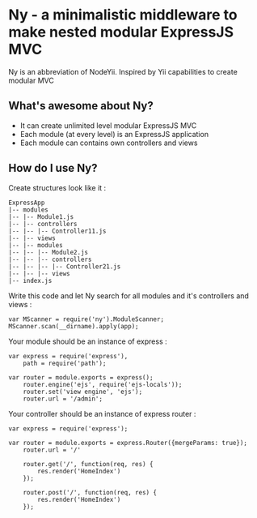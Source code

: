Ny - a minimalistic middleware to make nested modular ExpressJS MVC
======================================================================
Ny is an abbreviation of NodeYii. Inspired by Yii capabilities to create modular MVC

What's awesome about Ny?
------------------------
* It can create unlimited level modular ExpressJS MVC
* Each module (at every level) is an ExpressJS application
* Each module can contains own controllers and views

How do I use Ny?
----------------
Create structures look like it :

	ExpressApp
	|-- modules
	|-- |-- Module1.js
	|-- |-- controllers
	|-- |-- |-- Controller11.js
	|-- |-- views
	|-- |-- modules
	|-- |-- |-- Module2.js
	|-- |-- |-- controllers
	|-- |-- |-- |-- Controller21.js
	|-- |-- |-- views
	|-- index.js

Write this code and let Ny search for all modules and it's controllers and views : 

	var MScanner = require('ny').ModuleScanner;
	MScanner.scan(__dirname).apply(app);

Your module should be an instance of express :

	var express = require('express'), 
		path = require('path');

	var router = module.exports = express();
		router.engine('ejs', require('ejs-locals'));
		router.set('view engine', 'ejs');
		router.url = '/admin';

Your controller should be an instance of express router : 

	var express = require('express');

	var router = module.exports = express.Router({mergeParams: true});
		router.url = '/'

		router.get('/', function(req, res) {
			res.render('HomeIndex')
		});

		router.post('/', function(req, res) {
			res.render('HomeIndex')
		});